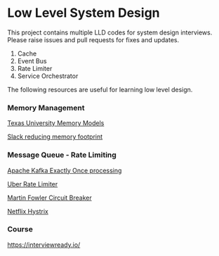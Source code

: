 # Low Level System Design

This project contains multiple LLD codes for system design interviews. <br/>
Please raise issues and pull requests for fixes and updates.

1. Cache
2. Event Bus
3. Rate Limiter
4. Service Orchestrator

The following resources are useful for learning low level design.

### Memory Management

[Texas University Memory Models](https://www.cs.utexas.edu/~bornholt/post/memory-models.html)

[Slack reducing memory footprint](https://slack.engineering/reducing-slacks-memory-footprint)

### Message Queue - Rate Limiting

[Apache Kafka Exactly Once processing](https://docs.google.com/document/d/11Jqy_GjUGtdXJK94XGsEIK7CP1SnQGdp2eF0wSw9ra8)

[Uber Rate Limiter](https://github.com/uber-go/ratelimit/blob/master/ratelimit.go)

[Martin Fowler Circuit Breaker](https://martinfowler.com/bliki/CircuitBreaker.html)

[Netflix Hystrix](https://github.com/Netflix/Hystrix)

### Course 

https://interviewready.io/
